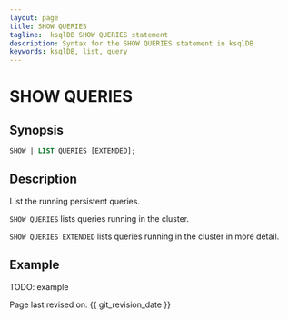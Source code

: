 ```yaml
---
layout: page
title: SHOW QUERIES
tagline:  ksqlDB SHOW QUERIES statement
description: Syntax for the SHOW QUERIES statement in ksqlDB
keywords: ksqlDB, list, query
---
```


SHOW QUERIES
============

Synopsis
--------

```sql
SHOW | LIST QUERIES [EXTENDED];
```

Description
-----------

List the running persistent queries.

`SHOW QUERIES` lists queries running in the cluster.

`SHOW QUERIES EXTENDED` lists queries running in the cluster in more detail.

Example
-------

TODO: example

Page last revised on: {{ git_revision_date }}
